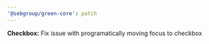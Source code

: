 ```yaml
---
'@sebgroup/green-core': patch
---
```


**Checkbox:** Fix issue with programatically moving focus to checkbox
